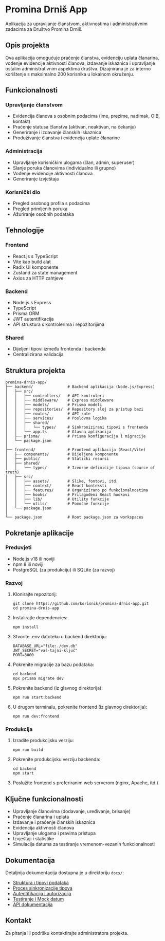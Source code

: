 # Promina Drniš App

Aplikacija za upravljanje članstvom, aktivnostima i administrativnim zadacima za Društvo Promina Drniš.

## Opis projekta

Ova aplikacija omogućuje praćenje članstva, evidenciju uplata članarina, vođenje evidencije aktivnosti članova, izdavanje iskaznica i upravljanje ostalim administrativnim aspektima društva. Dizajnirana je za interno korištenje s maksimalno 200 korisnika u lokalnom okruženju.

## Funkcionalnosti

### Upravljanje članstvom
- Evidencija članova s osobnim podacima (ime, prezime, nadimak, OIB, kontakt)
- Praćenje statusa članstva (aktivan, neaktivan, na čekanju)
- Generiranje i izdavanje članskih iskaznica
- Produživanje članstva i evidencija uplate članarine

### Administracija
- Upravljanje korisničkim ulogama (član, admin, superuser)
- Slanje poruka članovima (individualno ili grupno)
- Vođenje evidencije aktivnosti članova
- Generiranje izvještaja

### Korisnički dio
- Pregled osobnog profila s podacima
- Pregled primljenih poruka
- Ažuriranje osobnih podataka

## Tehnologije

### Frontend
- React.js s TypeScript
- Vite kao build alat
- Radix UI komponente
- Zustand za state management
- Axios za HTTP zahtjeve

### Backend
- Node.js s Express
- TypeScript
- Prisma ORM
- JWT autentifikacija
- API struktura s kontrolerima i repozitorijima

### Shared
- Dijeljeni tipovi između frontenda i backenda
- Centralizirana validacija

## Struktura projekta

```
promina-drnis-app/
├── backend/               # Backend aplikacija (Node.js/Express)
│   ├── src/               
│   │   ├── controllers/   # API kontroleri
│   │   ├── middleware/    # Express middleware
│   │   ├── models/        # Prisma modeli
│   │   ├── repositories/  # Repository sloj za pristup bazi
│   │   ├── routes/        # API rute
│   │   ├── services/      # Poslovna logika
│   │   ├── shared/        
│   │   │   └── types/     # Sinkronizirani tipovi s frontenda
│   │   └── app.ts         # Glavna aplikacija
│   ├── prisma/            # Prisma konfiguracija i migracije
│   └── package.json
│
├── frontend/              # Frontend aplikacija (React/Vite)
│   ├── components/        # Dijeljene komponente
│   ├── public/            # Statički resursi
│   ├── shared/            
│   │   └── types/         # Izvorne definicije tipova (source of truth)
│   ├── src/
│   │   ├── assets/        # Slike, fontovi, itd.
│   │   ├── context/       # React konteksti
│   │   ├── features/      # Organizirano po funkcionalnostima
│   │   ├── hooks/         # Prilagođeni React hookovi
│   │   ├── lib/           # Utility funkcije
│   │   └── utils/         # Pomoćne funkcije
│   └── package.json
│
└── package.json           # Root package.json za workspaces
```

## Pokretanje aplikacije

### Preduvjeti
- Node.js v18 ili noviji
- npm 8 ili noviji
- PostgreSQL (za produkciju) ili SQLite (za razvoj)

### Razvoj

1. Klonirajte repozitorij:
   ```
   git clone https://github.com/korisnik/promina-drnis-app.git
   cd promina-drnis-app
   ```

2. Instalirajte dependencies:
   ```
   npm install
   ```

3. Stvorite .env datoteku u backend direktoriju:
   ```
   DATABASE_URL="file:./dev.db"
   JWT_SECRET="vaš-tajni-ključ"
   PORT=3000
   ```

4. Pokrenite migracije za bazu podataka:
   ```
   cd backend
   npx prisma migrate dev
   ```

5. Pokrenite backend (iz glavnog direktorija):
   ```
   npm run start:backend
   ```

6. U drugom terminalu, pokrenite frontend (iz glavnog direktorija):
   ```
   npm run dev:frontend
   ```

### Produkcija

1. Izradite produkcijsku verziju:
   ```
   npm run build
   ```

2. Pokrenite produkcijsku verziju backenda:
   ```
   cd backend
   npm start
   ```

3. Poslužite frontend s preferiranim web serverom (nginx, Apache, itd.)

## Ključne funkcionalnosti

- Upravljanje članovima (dodavanje, uređivanje, brisanje)
- Praćenje članarina i uplata
- Izdavanje i praćenje članskih iskaznica
- Evidencija aktivnosti članova
- Upravljanje ulogama i pravima pristupa
- Izvještaji i statistike
- Simulacija datuma za testiranje vremenom-vezanih funkcionalnosti

## Dokumentacija

Detaljnija dokumentacija dostupna je u direktoriju `docs/`:

- [Struktura i tipovi podataka](./docs/data-models.md)
- [Proces sinkronizacije tipova](./docs/type-sync-process.md)
- [Autentifikacija i autorizacija](./docs/auth-system.md)
- [Testiranje i Mock datum](./docs/testing.md)
- [API dokumentacija](./docs/api-docs.md)

## Kontakt

Za pitanja ili podršku kontaktirajte administratora projekta.